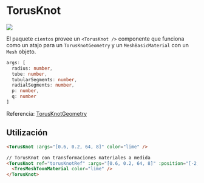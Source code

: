 # TorusKnot <Badge type="warning" text="^1.6.0" />

![](/cientos/torus-knot.png)

El paquete `cientos` provee un `<TorusKnot />` componente que funciona como un atajo para un `TorusKnotGeometry` y un `MeshBasicMaterial` con un `Mesh` objeto.

```typescript
args: [
  radius: number,
  tube: number,
  tubularSegments: number,
  radialSegments: number,
  p: number,
  q: number
]
```

Referencia: [TorusKnotGeometry](https://threejs.org/docs/?q=torus#api/en/geometries/TorusKnotGeometry)

## Utilización

```html
<TorusKnot :args="[0.6, 0.2, 64, 8]" color="lime" />

// TorusKnot con transformaciones materiales a medida
<TorusKnot ref="torusKnotRef" :args="[0.6, 0.2, 64, 8]" :position="[-2, 6, 2]">
  <TresMeshToonMaterial color="lime" />
</TorusKnot>
```
